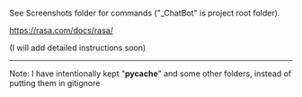 See Screenshots folder for commands ("_ChatBot" is project root folder).

https://rasa.com/docs/rasa/

(I will add detailed instructions soon)

---

Note: I have intentionally kept "__pycache__" and some other folders, instead of putting them in gitignore